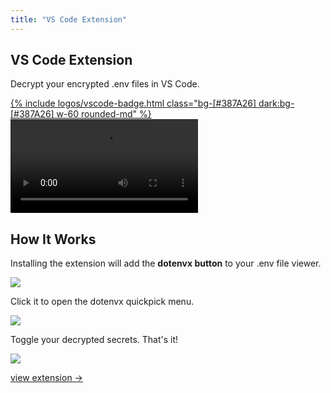 ```yaml
---
title: "VS Code Extension"
---
```


<section class="max-w-3xl mx-auto mt-20 flex flex-col px-5">
  <h1 class="my-5 text-center text-5xl sm:text-6xl md:text-7xl lg:text-8xl font-bold tracking-tight leading-none text-zinc-950 dark:text-[#ECD53F]">VS Code Extension</h1>
  <p class="mx-auto mt-3 max-w-3xl text-center text-md md:text-lg text-zinc-600 leading-2 mb-6">Decrypt your encrypted .env files in VS Code.</p>

  <div class="mx-auto mt-3 text-center">
    <a href="https://marketplace.visualstudio.com/items?itemName=dotenv.dotenvx-vscode" target="_blank">
      {% include logos/vscode-badge.html class="bg-[#387A26] dark:bg-[#387A26] w-60 rounded-md" %}
    </a>
  </div>

  <video class="my-10 w-full rounded-md border border-zinc-200 dark:border-zinc-800" controls>
    <source src="https://github.com/user-attachments/assets/b2d1f448-4706-4a56-8e00-1a41328db3e0" type="video/mp4">
    your browser does not support the video tag
  </video>

  <h2 class="my-3 mb-1 text-3xl lg:text-4xl font-bold tracking-tight leading-none text-zinc-950 dark:text-zinc-50">How It Works</h2>

  <p class="my-3 text-md md:text-lg text-zinc-600">Installing the extension will add the <strong>dotenvx button</strong> to your .env file viewer.</p>

  <img src="https://github.com/user-attachments/assets/01fc1660-d146-46e8-9b54-c90b096512db" class="rounded-md my-3 border border-zinc-200 dark:border-zinc-800"/>

  <p class="my-3 text-md md:text-lg text-zinc-600">Click it to open the dotenvx quickpick menu.</p>

  <img src="https://github.com/user-attachments/assets/768e7346-daac-42ee-9446-b24d2aa8ca8d" class="rounded-md my-3 border border-zinc-200 dark:border-zinc-800" />

  <p class="my-3 text-md md:text-lg text-zinc-600">Toggle your decrypted secrets. That's it!</p>

  <img src="https://github.com/user-attachments/assets/64398b52-9e3a-4d24-9054-615f71460ebb" class="rounded-md my-3 border border-zinc-200 dark:border-zinc-800"/>

  <p class="mt-10 text-center"><a class="link-primary" href="https://marketplace.visualstudio.com/items?itemName=dotenv.dotenvx-vscode" target="_blank">view extension &rarr;</a></p>

  <div class="mb-24"></div>
</section>
